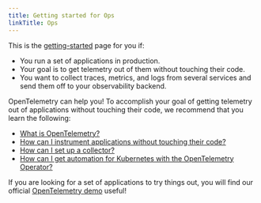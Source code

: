 ```yaml
---
title: Getting started for Ops
linkTitle: Ops
---
```


This is the [getting-started](..) page for you if:

- You run a set of applications in production.
- Your goal is to get telemetry out of them without touching their code.
- You want to collect traces, metrics, and logs from several services and send
  them off to your observability backend.

OpenTelemetry can help you! To accomplish your goal of getting telemetry out of
applications without touching their code, we recommend that you learn the
following:

- [What is OpenTelemetry?](/docs/what-is-opentelemetry/)
- [How can I instrument applications without touching their code?](/docs/concepts/instrumentation/zero-code/)
- [How can I set up a collector?](/docs/collector/)
- [How can I get automation for Kubernetes with the OpenTelemetry Operator?](/docs/kubernetes/operator/)

If you are looking for a set of applications to try things out, you will find
our official [OpenTelemetry demo](/ecosystem/demo/) useful!
